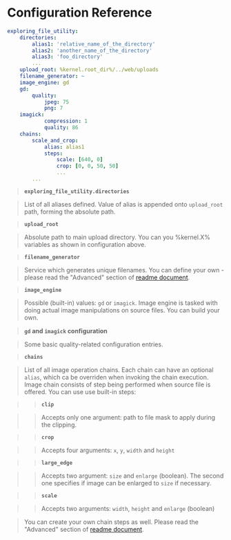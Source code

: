 Configuration Reference
===

```YAML
exploring_file_utility:
    directories:
        alias1: 'relative_name_of_the_directory'
        alias2: 'another_name_of_the_directory'
        alias3: 'foo_directory'
        ...
    upload_root: %kernel.root_dir%/../web/uploads
    filename_generator: ~
    image_engine: gd
    gd:
        quality:
            jpeg: 75
            png: 7
    imagick:
            compression: 1
            quality: 86
    chains:
        scale_and_crop:
            alias: alias1
            steps:
                scale: [640, 0]
                crop: [0, 0, 50, 50]
                ...
        ...
```

> **`exploring_file_utility.directories`**

> List of all aliases defined. Value of alias is appended onto `upload_root` path, forming the absolute path.

> **`upload_root`**

> Absolute path to main upload directory. You can you %kernel.X% variables as shown in configuration above.

> **`filename_generator`**

> Service which generates unique filenames. You can define your own - please read the "Advanced" section of [readme document](README.md).

> **`image_engine`**

> Possible (built-in) values: `gd` or `imagick`. Image engine is tasked with doing actual image manipulations on source files.
> You can build your own.

> **`gd` and `imagick` configuration**

> Some basic quality-related configuration entries.

> **`chains`**

> List of all image operation chains. Each chain can have an optional `alias`, which ca be overriden when invoking the chain execution.
> Image chain consists of step being performed when source file is offered. You can use use built-in steps:

> > **`clip`**

> > Accepts only one argument: path to file mask to apply during the clipping.

> > **`crop`**

> > Accepts four arguments: `x`, `y`, `width` and `height`

> > **`large_edge`**

> > Accepts two argument: `size` and `enlarge` (boolean). The second one specifies if image can be enlarged to `size` if necessary.

> > **`scale`**

> > Accepts two arguments: `width`, `height` and `enlarge` (boolean)

> You can create your own chain steps as well. Please read the "Advanced" section of [readme document](README.md).





